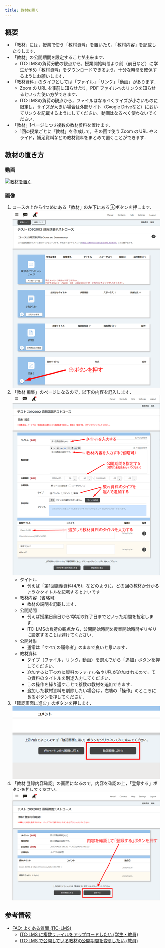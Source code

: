 ```yaml
---
title: 教材を置く
---
```


## 概要
* 「教材」には，授業で使う「教材資料」を置いたり，「教材内容」を記載したりします．
* 「教材」の公開期間を設定することが出来ます．
    * ITC-LMSの負荷分散の観点から，授業開始時間より前（前日など）に学生が予め「教材資料」をダウンロードできるよう，十分な時間を確保するようにお願いします．
* 「教材資料」のタイプとしては「ファイル」「リンク」「動画」があります．
    * Zoom の URL を事前に知らせたり，PDF ファイルへのリンクを知らせるといった使い方ができます．
    * ITC-LMSの負荷の観点から，ファイルはなるべくサイズが小さいものに限定し，サイズが大きい場合は外部サイト（Google Driveなど）においてリンクを記載するようにしてください．動画はなるべく使わないでください．
* 「教材」1ページにつき複数の教材資料を置けます．
    * 1回の授業ごとに「教材」を作成して，その回で使う Zoom の URL やスライド，補足資料などの教材資料をまとめて置くことができます．



## 教材の置き方

### 動画

[![教材を置く](https://img.youtube.com/vi/ykUV4ZU9QzY/0.jpg)](https://www.youtube.com/watch?v=ykUV4ZU9QzY)

### 画像

1. コースの上から4つめにある「教材」の左下にある⊕ボタンを押します．
![教材](img/material1.png)
1. 「教材 編集」のページになるので，以下の内容を記入します．
![教材 編集](img/material2.png)
   * タイトル
      * 例えば「第1回講義資料(4/6)」などのように，どの回の教材か分かるようなタイトルを記載するとよいです．
   * 教材内容（省略可）
      * 教材の説明を記載します．
   * 公開期間
      * 例えば授業日前日から1学期の終了日までといった期間を指定します．
      * ITC-LMSの負荷の観点から，公開開始時間を授業開始時間ギリギリに設定することは避けてください．
   * 公開対象
      * 通常は「すべての履修者」のままで良いと思います．
   * 教材資料
      * タイプ（ファイル，リンク，動画）を選んでから「追加」ボタンを押してください．
      * 追加すると下の方に資料のファイル名やURLが追加されるので，その資料のタイトルを別途入力してください．
      * この操作を繰り返すことで複数の教材を追加できます．
      * 追加した教材資料を削除したい場合は，右端の「操作」のところにあるボタンを押してください．
1. 「確認画面に進む」のボタンを押します．
![確認画面に進む](img/material3.png)
1. 「教材 登録内容確認」の画面になるので，内容を確認の上，「登録する」ボタンを押してください．
![教材 登録内容確認](img/material4.png)



## 参考情報
* <a href="https://www.ecc.u-tokyo.ac.jp/itc-lms/faq.html">FAQ: よくある質問 (ITC-LMS)</a>
  * <a href="https://www.ecc.u-tokyo.ac.jp/announcement/2014/04/16_1866.html">ITC-LMS に複数ファイルをアップロードしたい (学生・教員)</a>
  * <a href="https://www.ecc.u-tokyo.ac.jp/announcement/2014/04/18_1876.html">ITC-LMS で公開している教材の公開期間を変更したい (教員)</a>
